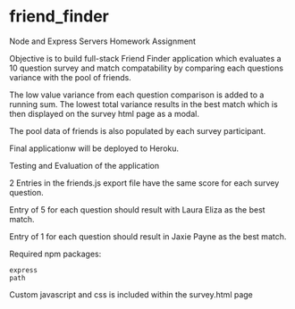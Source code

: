 # friend_finder
Node and Express Servers Homework Assignment 

Objective is to build full-stack Friend Finder application which evaluates a 10 question survey and match compatability by comparing each questions variance with the pool of friends.

The low value variance from each question comparison is added to a running sum.  The lowest total variance results in the best match which is then displayed on the survey html page as a modal.  

The pool data of friends is also populated by each survey participant.  

Final applicationw will be deployed to Heroku.

Testing and Evaluation of the application

2 Entries in the friends.js export file have the same score for each survey question.

Entry of 5 for each question should result with Laura Eliza as the best match.

Entry of 1 for each question should result in Jaxie Payne as the best match. 

Required npm packages:

    express
    path

Custom javascript and css is included within the survey.html page 